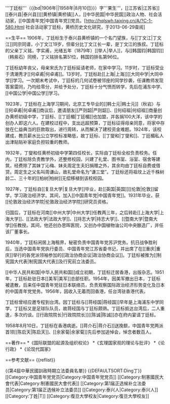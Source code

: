 '''丁廷标'''（{{bd|1906年||1958年|8月10日}}）字'''果生'''，[[江苏省|江苏省]][[泰兴县|泰兴县]][[黄桥镇|黄桥镇]]人，[[中华民国|中华民国]]政治人物、社会活动家，[[中国青年党|中国青年党]]党员。<ref name=ding>[http://hqlswh.taixing.cn/A/?C-1-580.Html 社会活动家丁廷标，黄桥历史文化研究，于2013-06-29查阅]</ref>

==生平==
1906年，丁廷标生于泰兴县黄桥镇的一个名门望族，与[[丁文江|丁文江]]同宗同谱，小丁文江19岁，但辈分比丁文江长一辈，是丁文江的族叔。丁廷标的父亲丁义铭，字实甫，光绪五年（1879年）[[举人|举人]]，与[[韩国钧|韩国钧]]（韩紫石）同榜，丁义铭排名第51位，韩国钧排名第96位。<ref name=ding/>

丁廷标幼年丧父，母亲宋氏为丁廷标延请老师，在家中学习。11岁时，丁廷标受业于清潮秀才[[何卓甫|何卓甫]]。13岁时，丁廷标赴[[上海|上海]][[大同中学|大同中学]]学习。一次期末考试中，丁廷标的几何试卷被邻座的同学抄袭，任课教师发现答案雷同，乃均给零分，并给予处分，丁廷标十分气愤而转学，先后在浦东中学、[[中国公学|中国公学]]学习。<ref name=ding/>

1923年，丁廷标在上海学习期间，北京工专毕业的[[韩士元|韩士元]]（秋岩）与[[何卓甫|何卓甫]]商议后，邀请朋友[[严则韶|严则韶]]、[[何绍祖|何绍祖]]商量创办黄桥初级中学，丁廷标、[[丁廷楣|丁廷楣]]也加盟，并各捐100大洋，该中学的创办人即这六人。在建校过程中，支出远超预算，丁廷标征得母亲同意，将家中存放在仁益典当的巨款取出，进行周转，从而解决了建校资金难题。1924年，该校建成，教员薪水比公立学校标准略低，故丁廷标、[[丁燮和|丁燮和]]、丁廷楣私人出津贴贴补家庭负担较重的教师。<ref name=ding/>

1932年，丁燮和任黄桥初级中学第四任校长，实际由丁廷标全权负责校务。任内，丁廷标除负责教学外，还整修校园，兴建了礼堂、图书室、浴室、宿舍等建筑，经费除了其妹丁沁梅、妹夫周定生夫妇捐赠之外，其余均由丁廷标自费或借贷。周定生之父名叫周谦山，故礼堂命名为“谦三堂”。丁廷标还将祖坟上近千株树龄二、三十年的[[柏树|柏树]]无偿移植到该校校园。<ref name=ding/>

1927年，丁廷标自[[复旦大学|复旦大学]]毕业，赴[[英国|英国]][[伦敦|伦敦]]留学，学习政治经济学。其间，加入[[中国青年党|中国青年党]]。1931年毕业，获[[伦敦政治经济学院|伦敦政治经济学院]]研究员资格。<ref name=ding/>

归国后，丁廷标在河南[[中州大学|中州大学]]任教两三年，之后转赴[[上海大学|上海大学]]、[[法政大学|法政大学]]、[[持志大学|持志大学]]、[[暨南大学|暨南大学]]任教授。其间，他还创办思晖医院，又创办中国植物油公司中央酿造厂，并任该厂董事长。<ref name=ding/>

1940年，丁廷标闲居上海租界，秘密负责中国青年党苏沪党务。抗日战争胜利后，当选中国青年党执行委员、中国青年党江苏省委书记，并出席了在[[重庆|重庆]]举行的各党派领袖参加的[[政治协商会议|政治协商会议]]。丁廷标被推为[[制宪国大代表|制宪国大代表]]及行宪前立法委员。<ref name=ding/>

[[中华人民共和国|中华人民共和国]]成立初期，丁廷标迁居香港，出版杂志。1951年，丁廷标赴驻日本[[美军|美军]]总部任职。1954年，因美军撤出日本，丁廷标被遣散，后来任中国青年党驻日本联络员，负责观察国际政治经济形势变化及日本的中国青年党党务。1956年，因收入无着而回香港，任台湾驻香港代表。<ref name=ding/>

丁廷标曾经应邀专程到台湾。因丁廷标与[[蒋经国|蒋经国]]早年是上海浦东中学同学，丁廷标又是足球队队员，故蒋经国与丁廷标颇熟。丁廷标抵达台湾后，二人重逢，多次约谈。[[行政院院长|行政院院长]][[陈诚|陈诚]]亦在府内宴请丁廷标。<ref name=ding/>

1958年8月10日，丁廷标在香港病逝。[[蒋介石|蒋介石]]送挽额，中国青年党两派首领[[陈启天|陈启天]]、[[余家菊|余家菊]]先后参加追悼会，悼念者数百人。<ref name=ding/>

==著作==
*《国际联盟的起源及组织权论》
*《玄理国家观的理论与批评》
*《论行政》
*《论现代国家》

==参考文献==
{{reflist}}

{{第4屆中華民國訓政時期立法委員名單}}
{{DEFAULTSORT:Ding丁}}
[[Category:中国青年党党员|Category:中国青年党党员]]
[[Category:制憲國民大會代表|Category:制憲國民大會代表]]
[[Category:第1届正选候补立法委员|Category:第1届正选候补立法委员]]
[[Category:泰兴人|Category:泰兴人]]
[[Category:丁姓|T]]
[[Category:復旦大學校友|Category:復旦大學校友]]